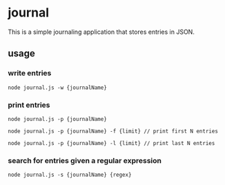 # journal

This is a simple journaling application that stores entries in JSON.

## usage

### write entries

    node journal.js -w {journalName}

### print entries

    node journal.js -p {journalName}

    node journal.js -p {journalName} -f {limit} // print first N entries

    node journal.js -p {journalName} -l {limit} // print last N entries

### search for entries given a regular expression

    node journal.js -s {journalName} {regex}